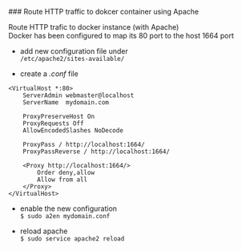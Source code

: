 ### Route HTTP traffic to dokcer container using Apache

Route HTTP trafic to docker instance (with Apache)  
Docker has been configured to map its 80 port to the host 1664 port  

- add new configuration file under  
`/etc/apache2/sites-available/`

- create a *.conf* file  
```
<VirtualHost *:80>
	ServerAdmin webmaster@localhost
	ServerName  mydomain.com
	
	ProxyPreserveHost On
	ProxyRequests Off
	AllowEncodedSlashes NoDecode

	ProxyPass / http://localhost:1664/
	ProxyPassReverse / http://localhost:1664/

	<Proxy http://localhost:1664/>
		Order deny,allow
		Allow from all
	</Proxy>
</VirtualHost>
```

- enable the new configuration  
`$ sudo a2en mydomain.conf`

- reload apache  
`$ sudo service apache2 reload`
